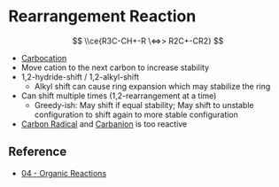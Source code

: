 # Rearrangement Reaction

$$
\\ce{R3C-CH+-R \<=>> R2C+-CR2}
$$

* [Carbocation](../Reaction%20Component/Carbocation.md)
* Move cation to the next carbon to increase stability
* 1,2-hydride-shift / 1,2-alkyl-shift
  * Alkyl shift can cause ring expansion which may stabilize the ring
* Can shift multiple times (1,2-rearrangement at a time)
  * Greedy-ish: May shift if equal stability; May shift to unstable configuration to shift again to more stable configuration
* [Carbon Radical](../Reaction%20Component/Carbon%20Radical.md) and [Carbanion](../Reaction%20Component/Carbanion.md) is too reactive

## Reference

* [04 - Organic Reactions](../../../../../00%20-%20Summary/SCCH134%20-%20Organic%20Chemistry%20for%20Medical%20Science/04%20-%20Organic%20Reactions.md)
